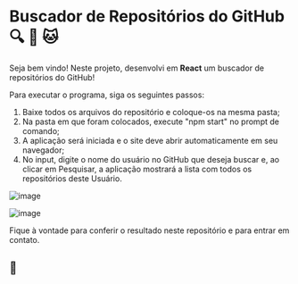 # Buscador de Repositórios do GitHub :mag: :octopus: :cat:

Seja bem vindo! Neste projeto, desenvolvi em **React** um buscador de repositórios do GitHub!

Para executar o programa, siga os seguintes passos:

1. Baixe todos os arquivos do repositório e coloque-os na mesma pasta;
2. Na pasta em que foram colocados, execute "npm start" no prompt de comando;
3. A aplicação será iniciada e o site deve abrir automaticamente em seu navegador;
4. No input, digite o nome do usuário no GitHub que deseja buscar e, ao clicar em Pesquisar, a aplicação mostrará a lista com todos os repositórios deste Usuário.

![image](https://user-images.githubusercontent.com/82124316/125711384-62073f4d-5e89-4347-a8b7-4fb5f6af09f8.png)

![image](https://user-images.githubusercontent.com/82124316/125711417-04f5382e-3a3f-4391-b88a-dc2bd07b9a85.png)

Fique à vontade para conferir o resultado neste repositório e para entrar em contato.

## 🚀
